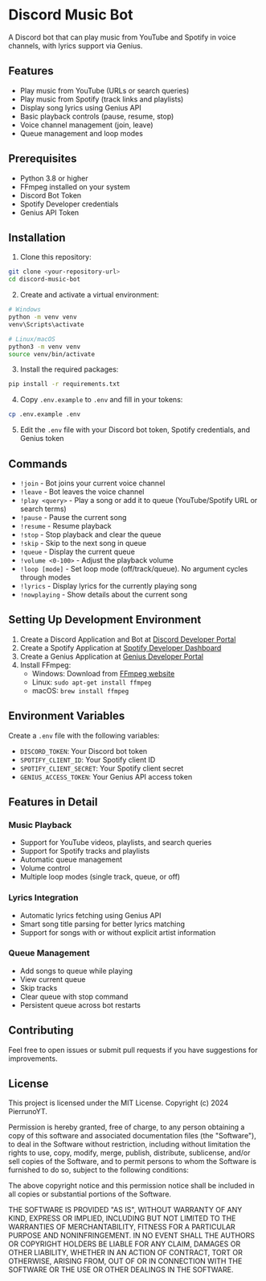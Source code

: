 # Discord Music Bot

A Discord bot that can play music from YouTube and Spotify in voice channels, with lyrics support via Genius.

## Features

- Play music from YouTube (URLs or search queries)
- Play music from Spotify (track links and playlists)
- Display song lyrics using Genius API
- Basic playback controls (pause, resume, stop)
- Voice channel management (join, leave)
- Queue management and loop modes

## Prerequisites

- Python 3.8 or higher
- FFmpeg installed on your system
- Discord Bot Token
- Spotify Developer credentials
- Genius API Token

## Installation

1. Clone this repository:
```bash
git clone <your-repository-url>
cd discord-music-bot
```

2. Create and activate a virtual environment:
```bash
# Windows
python -m venv venv
venv\Scripts\activate

# Linux/macOS
python3 -m venv venv
source venv/bin/activate
```

3. Install the required packages:
```bash
pip install -r requirements.txt
```

4. Copy `.env.example` to `.env` and fill in your tokens:
```bash
cp .env.example .env
```

5. Edit the `.env` file with your Discord bot token, Spotify credentials, and Genius token

## Commands

- `!join` - Bot joins your current voice channel
- `!leave` - Bot leaves the voice channel
- `!play <query>` - Play a song or add it to queue (YouTube/Spotify URL or search terms)
- `!pause` - Pause the current song
- `!resume` - Resume playback
- `!stop` - Stop playback and clear the queue
- `!skip` - Skip to the next song in queue
- `!queue` - Display the current queue
- `!volume <0-100>` - Adjust the playback volume
- `!loop [mode]` - Set loop mode (off/track/queue). No argument cycles through modes
- `!lyrics` - Display lyrics for the currently playing song
- `!nowplaying` - Show details about the current song

## Setting Up Development Environment

1. Create a Discord Application and Bot at [Discord Developer Portal](https://discord.com/developers/applications)
2. Create a Spotify Application at [Spotify Developer Dashboard](https://developer.spotify.com/dashboard)
3. Create a Genius Application at [Genius Developer Portal](https://genius.com/api-clients)
4. Install FFmpeg:
   - Windows: Download from [FFmpeg website](https://ffmpeg.org/download.html)
   - Linux: `sudo apt-get install ffmpeg`
   - macOS: `brew install ffmpeg`

## Environment Variables

Create a `.env` file with the following variables:
- `DISCORD_TOKEN`: Your Discord bot token
- `SPOTIFY_CLIENT_ID`: Your Spotify client ID
- `SPOTIFY_CLIENT_SECRET`: Your Spotify client secret
- `GENIUS_ACCESS_TOKEN`: Your Genius API access token

## Features in Detail

### Music Playback
- Support for YouTube videos, playlists, and search queries
- Support for Spotify tracks and playlists
- Automatic queue management
- Volume control
- Multiple loop modes (single track, queue, or off)

### Lyrics Integration
- Automatic lyrics fetching using Genius API
- Smart song title parsing for better lyrics matching
- Support for songs with or without explicit artist information

### Queue Management
- Add songs to queue while playing
- View current queue
- Skip tracks
- Clear queue with stop command
- Persistent queue across bot restarts

## Contributing

Feel free to open issues or submit pull requests if you have suggestions for improvements.

## License

This project is licensed under the MIT License. Copyright (c) 2024 PierrunoYT.

Permission is hereby granted, free of charge, to any person obtaining a copy of this software and associated documentation files (the "Software"), to deal in the Software without restriction, including without limitation the rights to use, copy, modify, merge, publish, distribute, sublicense, and/or sell copies of the Software, and to permit persons to whom the Software is furnished to do so, subject to the following conditions:

The above copyright notice and this permission notice shall be included in all copies or substantial portions of the Software.

THE SOFTWARE IS PROVIDED "AS IS", WITHOUT WARRANTY OF ANY KIND, EXPRESS OR IMPLIED, INCLUDING BUT NOT LIMITED TO THE WARRANTIES OF MERCHANTABILITY, FITNESS FOR A PARTICULAR PURPOSE AND NONINFRINGEMENT. IN NO EVENT SHALL THE AUTHORS OR COPYRIGHT HOLDERS BE LIABLE FOR ANY CLAIM, DAMAGES OR OTHER LIABILITY, WHETHER IN AN ACTION OF CONTRACT, TORT OR OTHERWISE, ARISING FROM, OUT OF OR IN CONNECTION WITH THE SOFTWARE OR THE USE OR OTHER DEALINGS IN THE SOFTWARE.
